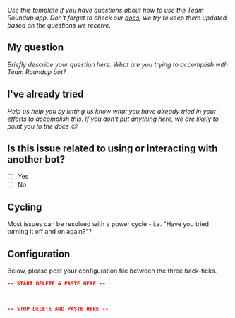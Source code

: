 _Use this template if you have questions about how to use the Team Roundup app. Don't forget to check our [docs](../../docs/getting-started.md), we try to keep them updated based on the questions we receive._

## My question

_Briefly describe your question here. What are you trying to accomplish with Team Roundup bot?_

## I've already tried

_Help us help you by letting us know what you have already tried in your efforts to accomplish this. If you don't put anything here, we are likely to point you to the docs :wink:_

## Is this issue related to using or interacting with another bot?
* [ ] Yes
* [ ] No

## Cycling

Most issues can be resolved with a power cycle - i.e. "Have you tried turning it off and on again?"?


## Configuration 

Below, please post your configuration file between the three back-ticks.

```json
-- START DELETE & PASTE HERE --



-- STOP DELETE AND PASTE HERE --
```
